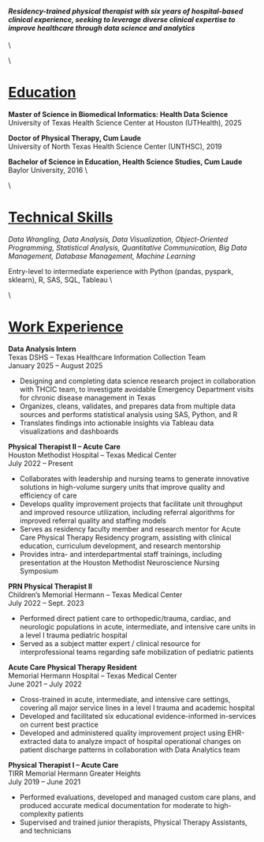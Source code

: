 #### _Residency-trained physical therapist with six years of hospital-based clinical experience, seeking to leverage diverse clinical expertise to improve healthcare through data science and analytics_
\

\
# <ins>Education</ins>

**Master of Science in Biomedical Informatics: Health Data Science**\
University of Texas Health Science Center at Houston (UTHealth), 2025

**Doctor of Physical Therapy, Cum Laude**\
University of North Texas Health Science Center (UNTHSC), 2019

**Bachelor of Science in Education, Health Science Studies, Cum Laude**\
Baylor University, 2016
\

\
# <ins>Technical Skills</ins>
*Data Wrangling, Data Analysis, Data Visualization, Object-Oriented Programming, Statistical Analysis, Quantitative Communication, Big Data Management, Database Management, Machine Learning*

Entry-level to intermediate experience with Python (pandas, pyspark, sklearn), R, SAS, SQL, Tableau
\

\
# <ins>Work Experience</ins>

**Data Analysis Intern**\
Texas DSHS – Texas Healthcare Information Collection Team\
January 2025 – August 2025							 
- Designing and completing data science research project in collaboration with THCIC team, to investigate avoidable Emergency Department visits for chronic disease management in Texas
- Organizes, cleans, validates, and prepares data from multiple data sources and performs statistical analysis using SAS, Python, and R
- Translates findings into actionable insights via Tableau data visualizations and dashboards

**Physical Therapist II – Acute Care**\
Houston Methodist Hospital – Texas Medical Center\
July 2022 – Present
- Collaborates with leadership and nursing teams to generate innovative solutions in high-volume surgery units that improve quality and efficiency of care
- Develops quality improvement projects that facilitate unit throughput and improved resource utilization, including referral algorithms for improved referral quality and staffing models
- Serves as residency faculty member and research mentor for Acute Care Physical Therapy Residency program, assisting with clinical education, curriculum development, and research mentorship
- Provides intra- and interdepartmental staff trainings, including presentation at the Houston Methodist Neuroscience Nursing Symposium


**PRN Physical Therapist II**\
Children’s Memorial Hermann – Texas Medical Center\
July 2022 – Sept. 2023
- Performed direct patient care to orthopedic/trauma, cardiac, and neurologic populations in acute, intermediate, and intensive care units in a level I trauma pediatric hospital
- Served as a subject matter expert / clinical resource for interprofessional teams regarding safe mobilization of pediatric patients


**Acute Care Physical Therapy Resident**\
Memorial Hermann Hospital – Texas Medical Center\
June 2021 – July 2022
- Cross-trained in acute, intermediate, and intensive care settings, covering all major service lines in a level I trauma  and academic hospital
- Developed and facilitated six educational evidence-informed in-services on current best practice
- Developed and administered quality improvement project using EHR-extracted data to analyze impact of hospital operational changes on patient discharge patterns in collaboration with Data Analytics team


**Physical Therapist I – Acute Care**\
TIRR Memorial Hermann Greater Heights\
July 2019 – June 2021
- Performed evaluations, developed and managed custom care plans, and produced accurate medical documentation for moderate to high-complexity patients
- Supervised and trained junior therapists, Physical Therapy Assistants, and technicians

